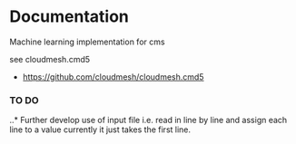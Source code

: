 Documentation
=============

Machine learning implementation for cms

see cloudmesh.cmd5

* https://github.com/cloudmesh/cloudmesh.cmd5
### TO DO
..* Further develop use of input file i.e. read in line by line and assign each line to a value currently it just takes the first line. 
